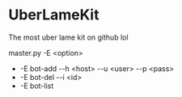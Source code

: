 UberLameKit
===========

The most uber lame kit on github lol

master.py -E &lt;option&gt;

* -E bot-add --h &lt;host&gt; --u &lt;user&gt; --p &lt;pass&gt;
* -E bot-del --i &lt;id&gt;
* -E bot-list

